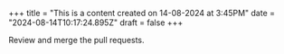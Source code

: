 +++
title = "This is a content created on 14-08-2024 at 3:45PM"
date = "2024-08-14T10:17:24.895Z"
draft = false
+++

  Review and merge the pull requests.
        